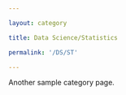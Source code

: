 ```yaml
---

layout: category

title: Data Science/Statistics

permalink: '/DS/ST'

---
```


Another sample category page.
